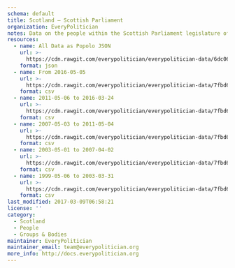 ```yaml
---
schema: default
title: Scotland — Scottish Parliament
organization: EveryPolitician
notes: Data on the people within the Scottish Parliament legislature of Scotland.
resources:
  - name: All Data as Popolo JSON
    url: >-
      https://cdn.rawgit.com/everypolitician/everypolitician-data/6dc06105f88d063b6626ba71ee3369e896657016/data/Scotland/Parliament/ep-popolo-v1.0.json
    format: json
  - name: From 2016-05-05
    url: >-
      https://cdn.rawgit.com/everypolitician/everypolitician-data/7fbd6125154861706b54841f04431505c2976de1/data/Scotland/Parliament/term-5.csv
    format: csv
  - name: 2011-05-06 to 2016-03-24
    url: >-
      https://cdn.rawgit.com/everypolitician/everypolitician-data/7fbd6125154861706b54841f04431505c2976de1/data/Scotland/Parliament/term-4.csv
    format: csv
  - name: 2007-05-03 to 2011-05-04
    url: >-
      https://cdn.rawgit.com/everypolitician/everypolitician-data/7fbd6125154861706b54841f04431505c2976de1/data/Scotland/Parliament/term-3.csv
    format: csv
  - name: 2003-05-01 to 2007-04-02
    url: >-
      https://cdn.rawgit.com/everypolitician/everypolitician-data/7fbd6125154861706b54841f04431505c2976de1/data/Scotland/Parliament/term-2.csv
    format: csv
  - name: 1999-05-06 to 2003-03-31
    url: >-
      https://cdn.rawgit.com/everypolitician/everypolitician-data/7fbd6125154861706b54841f04431505c2976de1/data/Scotland/Parliament/term-1.csv
    format: csv
last_modified: 2017-03-09T06:58:21
license: ''
category:
  - Scotland
  - People
  - Groups & Bodies
maintainer: EveryPolitician
maintainer_email: team@everypolitician.org
more_info: http://docs.everypolitician.org
---
```

